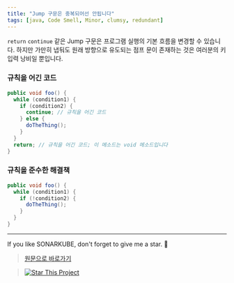 ```yaml
---
title: "Jump 구문은 중복되어선 안됩니다"
tags: [java, Code Smell, Minor, clumsy, redundant]
---
```


`return` `continue` 같은 Jump 구문은 프로그램 실행의 기본 흐름을 변경할 수 있습니다.
하지만 가만히 냅둬도 원래 방향으로 유도되는 점프 문이 존재하는 것은 여러분의 키 입력 낭비일 뿐입니다.

### 규칙을 어긴 코드

```java
public void foo() {
  while (condition1) {
    if (condition2) {
      continue; // 규칙을 어긴 코드
    } else {
      doTheThing();
    }
  }
  return; // 규칙을 어긴 코드; 이 메소드는 void 메소드입니다
}
```

### 규칙을 준수한 해결책

```java
public void foo() {
  while (condition1) {
    if (!condition2) {
      doTheThing();
    }
  }
}
```

---

If you like SONARKUBE, don't forget to give me a star. :star2:

> [원문으로 바로가기](https://rules.sonarsource.com/java/tag/clumsy/RSPEC-3626)

> [![Star This Project](https://img.shields.io/github/stars/kantabile/sonarkube.svg?label=Stars&style=social)](https://github.com/kantabile/sonarkube)
